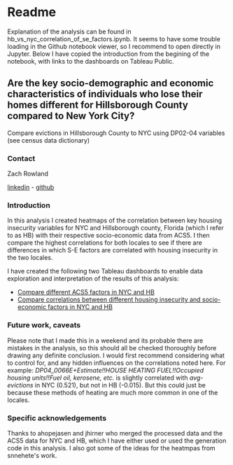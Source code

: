 # Readme

Explanation of the analysis can be found in hb_vs_nyc_correlation_of_se_factors.ipynb. It seems to have some trouble loading in the Github notebook viewer, so I recommend to open directly in Jupyter. Below I have copied the introduction from the begining of the notebook, with links to the dashboards on Tableau Public.

## Are the key socio-demographic and economic  characteristics of individuals who lose their homes different for Hillsborough County compared to New York City?

Compare evictions in Hillsborough County to NYC using DP02-04 variables (see census data dictionary)

### Contact

Zach Rowland

[linkedin](https://www.linkedin.com/in/zcrowland/) - [github](https://github.com/zrowland885)

### Introduction

In this analysis I created heatmaps of the correlation between key housing insecurity variables for NYC and Hillsborough county, Florida (which I refer to as HB) with their respective socio-economic data from ACS5. I then compare the highest correlations for both locales to see if there are differences in which S-E factors are correlated with housing insecurity in the two locales.<br>

I have created the following two Tableau dashboards to enable data exploration and interpretation of the results of this analysis:
- [Compare different ACS5 factors in NYC and HB](https://public.tableau.com/views/DataKindMar21-housing-insecurityExplorer/Dash?:language=en-GB&:display_count=y&:origin=viz_share_link)
- [Compare correlations between different housing insecurity and socio-economic factors in NYC and HB](https://public.tableau.com/shared/BHXW4RSHF?:display_count=y&:origin=viz_share_link)

### Future work, caveats

Please note that I made this in a weekend and its probable there are mistakes in the analysis, so this should all be checked thoroughly before drawing any definite conclusion. I would first recommend considering what to control for, and any hidden influences on the correlations noted here. For example: <i>DP04_0066E+Estimate!!HOUSE HEATING FUEL!!Occupied housing units!!Fuel oil, kerosene, etc.</i> is slightly correlated with <i>avg-evictions</i> in NYC (0.521), but not in HB (-0.015). But this could just be because these methods of heating are much more common in one of the locales.

### Specific acknowledgements

Thanks to ahopejasen and jhirner who merged the processed data and the ACS5 data for NYC and HB, which I have either used or used the generation code in this analysis. I also got some of the ideas for the heatmpas from snnehete's work.
